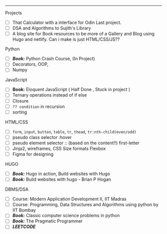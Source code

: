 


_____________
Projects
- [ ] That Calculator with a interface for Odin Last project.
- [ ] DSA and Algorithms to Sujith's Library
- [ ] A blog site for Book resources to be more of a Gallery and Blog using Hugo and netlify. Can i make is just HTML/CSS/JS??

Python
- [ ] ***Book:*** Python Crash Course,  (In Project)
- [ ] Decorators,  OOP,  
- [ ] Numpy

JavaScript
- [ ] **Book:** Eloquent JavaScript  (  Half Done , Stuck in project )
- [ ] Ternary operations instead of if else
- [ ] Closure
- [ ] `?? condition` in recursion
- [ ] sorting 

HTML/CSS
- [ ] `form`,  `input`,  `button`,  `table`, `tr`, `thead`, `tr:nth-child(even/odd)`
- [ ] pseudo class selector   :hover
- [ ] pseudo element selector  :: (based on the content!!) first-letter
- [ ] Jinja2,   wireframes,  CSS Size formats        Flexbox
- [ ] Figma for designing

HUGO
- [ ] ***Book:*** Hugo in action, Build websites with Hugo
- [ ] ***Book:*** Build websites with hugo - Brian P Hogan

DBMS/DSA
- [ ] Course: Modern Application Development II, IIT Madras
- [ ] Course: Programming, Data Structures and Algorithms using python by IIT Bombay
- [ ] ***Book:*** Classic computer science problems in python
- [ ] ***Book:*** The Pragmatic Programmer
- [ ] ***LEETCODE***